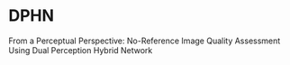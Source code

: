 # DPHN
From a Perceptual Perspective: No-Reference Image Quality Assessment Using Dual Perception Hybrid Network
